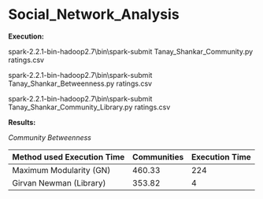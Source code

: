 # Social_Network_Analysis

**Execution:** 

spark-2.2.1-bin-hadoop2.7\bin\spark-submit Tanay_Shankar_Community.py ratings.csv 

spark-2.2.1-bin-hadoop2.7\bin\spark-submit Tanay_Shankar_Betweenness.py ratings.csv 

spark-2.2.1-bin-hadoop2.7\bin\spark-submit Tanay_Shankar_Community_Library.py ratings.csv 
 
**Results:** 
 
*Community Betweenness*

| Method used  Execution Time | Communities | Execution Time |
| ----------------------------|------------|-----------|
| Maximum Modularity (GN) | 460.33 | 224 | 44.99 |
| Girvan Newman (Library) | 353.82 | 4 |
 

